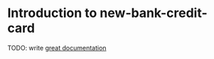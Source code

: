 # Introduction to new-bank-credit-card

TODO: write [great documentation](http://jacobian.org/writing/what-to-write/)
